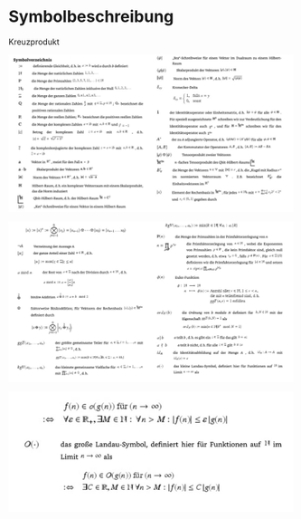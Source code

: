 # Symbolbeschreibung

Kreuzprodukt



![](<../../../.gitbook/assets/grafik (7) (1).png>)

![](<../../../.gitbook/assets/grafik (12) (1) (1).png>)

![](<../../../.gitbook/assets/grafik (9) (1) (1) (1) (1).png>)

